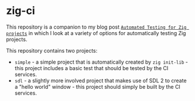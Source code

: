# zig-ci

This repository is a companion to my blog post [`Automated Testing for Zig projects`](https://www.euantorano.co.uk/posts/zig-ci/) in which I look at a variety of options for automatically testing Zig projects.

This repository contains two projects:

- `simple` - a simple project that is automatically created by `zig init-lib` - this project includes a basic test that should be tested by the CI services.
- `sdl` - a slightly more involved project that makes use of SDL 2 to create a "hello world" window - this project should simply be built by the CI services.